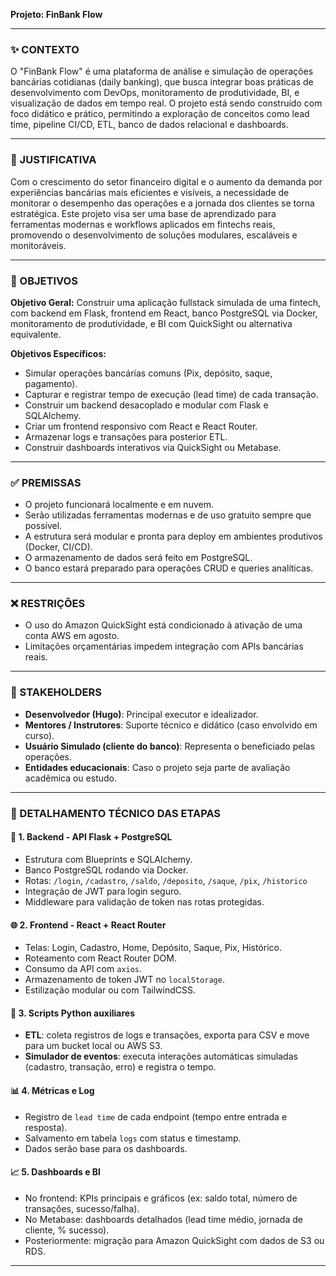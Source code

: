 **Projeto: FinBank Flow**

---

### ✨ CONTEXTO
O "FinBank Flow" é uma plataforma de análise e simulação de operações bancárias cotidianas (daily banking), que busca integrar boas práticas de desenvolvimento com DevOps, monitoramento de produtividade, BI, e visualização de dados em tempo real. O projeto está sendo construído com foco didático e prático, permitindo a exploração de conceitos como lead time, pipeline CI/CD, ETL, banco de dados relacional e dashboards.

---

### 🔗 JUSTIFICATIVA
Com o crescimento do setor financeiro digital e o aumento da demanda por experiências bancárias mais eficientes e visíveis, a necessidade de monitorar o desempenho das operações e a jornada dos clientes se torna estratégica. Este projeto visa ser uma base de aprendizado para ferramentas modernas e workflows aplicados em fintechs reais, promovendo o desenvolvimento de soluções modulares, escaláveis e monitoráveis.

---

### 🌟 OBJETIVOS
**Objetivo Geral:**
Construir uma aplicação fullstack simulada de uma fintech, com backend em Flask, frontend em React, banco PostgreSQL via Docker, monitoramento de produtividade, e BI com QuickSight ou alternativa equivalente.

**Objetivos Específicos:**
- Simular operações bancárias comuns (Pix, depósito, saque, pagamento).
- Capturar e registrar tempo de execução (lead time) de cada transação.
- Construir um backend desacoplado e modular com Flask e SQLAlchemy.
- Criar um frontend responsivo com React e React Router.
- Armazenar logs e transações para posterior ETL.
- Construir dashboards interativos via QuickSight ou Metabase.

---

### ✅ PREMISSAS
- O projeto funcionará localmente e em nuvem.
- Serão utilizadas ferramentas modernas e de uso gratuito sempre que possível.
- A estrutura será modular e pronta para deploy em ambientes produtivos (Docker, CI/CD).
- O armazenamento de dados será feito em PostgreSQL.
- O banco estará preparado para operações CRUD e queries analíticas.

---

### ❌ RESTRIÇÕES
- O uso do Amazon QuickSight está condicionado à ativação de uma conta AWS em agosto.
- Limitações orçamentárias impedem integração com APIs bancárias reais.

---

### 💼 STAKEHOLDERS
- **Desenvolvedor (Hugo)**: Principal executor e idealizador.
- **Mentores / Instrutores**: Suporte técnico e didático (caso envolvido em curso).
- **Usuário Simulado (cliente do banco)**: Representa o beneficiado pelas operações.
- **Entidades educacionais**: Caso o projeto seja parte de avaliação acadêmica ou estudo.

---

### 🧩 DETALHAMENTO TÉCNICO DAS ETAPAS

#### 🔧 1. Backend - API Flask + PostgreSQL
- Estrutura com Blueprints e SQLAlchemy.
- Banco PostgreSQL rodando via Docker.
- Rotas: `/login`, `/cadastro`, `/saldo`, `/deposito`, `/saque`, `/pix`, `/historico`
- Integração de JWT para login seguro.
- Middleware para validação de token nas rotas protegidas.

#### 🌐 2. Frontend - React + React Router
- Telas: Login, Cadastro, Home, Depósito, Saque, Pix, Histórico.
- Roteamento com React Router DOM.
- Consumo da API com `axios`.
- Armazenamento de token JWT no `localStorage`.
- Estilização modular ou com TailwindCSS.

#### 🧪 3. Scripts Python auxiliares
- **ETL**: coleta registros de logs e transações, exporta para CSV e move para um bucket local ou AWS S3.
- **Simulador de eventos**: executa interações automáticas simuladas (cadastro, transação, erro) e registra o tempo.

#### 📊 4. Métricas e Log
- Registro de `lead time` de cada endpoint (tempo entre entrada e resposta).
- Salvamento em tabela `logs` com status e timestamp.
- Dados serão base para os dashboards.

#### 📈 5. Dashboards e BI
- No frontend: KPIs principais e gráficos (ex: saldo total, número de transações, sucesso/falha).
- No Metabase: dashboards detalhados (lead time médio, jornada de cliente, % sucesso).
- Posteriormente: migração para Amazon QuickSight com dados de S3 ou RDS.

---



